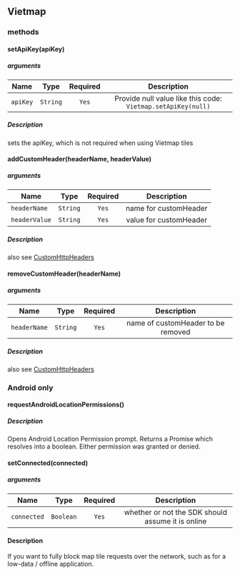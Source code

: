 ## Vietmap
###

### methods
#### setApiKey(apiKey)

##### arguments
| Name | Type | Required | Description  |
| ---- | :--: | :------: | :----------: |
| `apiKey` | `String` | `Yes` | Provide null value like this code: `Vietmap.setApiKey(null)` |

##### Description
sets the apiKey, which is not required when using Vietmap tiles

#### addCustomHeader(headerName, headerValue)

##### arguments
| Name | Type | Required | Description  |
| ---- | :--: | :------: | :----------: |
| `headerName` | `String` | `Yes` | name for customHeader |
| `headerValue` | `String` | `Yes` | value for customHeader |

##### Description
also see [CustomHttpHeaders](/docs/CustomHttpHeaders.md)


#### removeCustomHeader(headerName)

##### arguments
| Name | Type | Required | Description  |
| ---- | :--: | :------: | :----------: |
| `headerName` | `String` | `Yes` | name of customHeader to be removed |

##### Description
also see [CustomHttpHeaders](/docs/CustomHttpHeaders.md)


### Android only
#### requestAndroidLocationPermissions()
##### Description
Opens Android Location Permission prompt.
Returns a Promise which resolves into a boolean.
Either permission was granted or denied.


#### setConnected(connected)
##### arguments
| Name | Type | Required | Description  |
| ---- | :--: | :------: | :----------: |
| `connected` | `Boolean` | `Yes` | whether or not the SDK should assume it is online |

#### Description
If you want to fully block map tile requests over the network, such as for a low-data / offline application.
